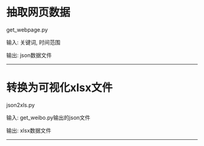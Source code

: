 # 抽取网页数据

get_webpage.py

输入: 关键词, 时间范围

输出: json数据文件

---

# 转换为可视化xlsx文件

json2xls.py

输入: get_weibo.py输出的json文件

输出: xlsx数据文件

---